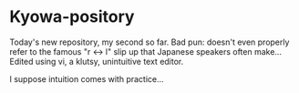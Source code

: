 # Kyowa-pository
Today's new repository, my second so far.
Bad pun: doesn't even properly refer to the famous "r <-> l" slip up
that Japanese speakers often make...
Edited using vi, a klutsy, unintuitive text editor.

I suppose intuition comes with practice...
